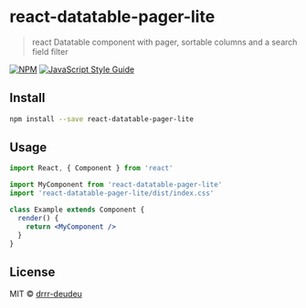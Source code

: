 # react-datatable-pager-lite

> react Datatable component with pager, sortable columns and a search field filter

[![NPM](https://img.shields.io/npm/v/react-datatable-pager-lite.svg)](https://www.npmjs.com/package/react-datatable-pager-lite) [![JavaScript Style Guide](https://img.shields.io/badge/code_style-standard-brightgreen.svg)](https://standardjs.com)

## Install

```bash
npm install --save react-datatable-pager-lite
```

## Usage

```jsx
import React, { Component } from 'react'

import MyComponent from 'react-datatable-pager-lite'
import 'react-datatable-pager-lite/dist/index.css'

class Example extends Component {
  render() {
    return <MyComponent />
  }
}
```

## License

MIT © [drrr-deudeu](https://github.com/drrr-deudeu)
